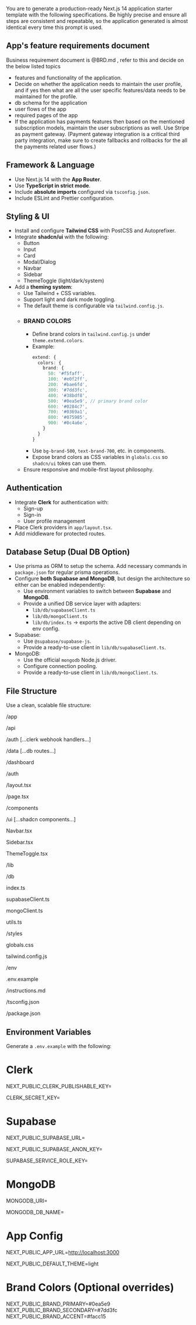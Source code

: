 You are to generate a production-ready Next.js 14 application starter template with the following specifications. Be highly precise and ensure all steps are consistent and repeatable, so the application generated is almost identical every time this prompt is used.

## App's feature requirements document 
Business requirement document is @BRD.md , refer to this and decide on the below listed topics
- features and functionality of the application.
- Decide on whether the application needs to maintain the user profile, and if yes then what are all the user specific features/data needs to be maintained for the profile.
- db schema for the application
- user flows of the app
- required pages of the app
- If the application has payments features then based on the mentioned subscription models, maintain the user subscriptions as well. Use Stripe as payment gateway. (Payment gateway integration is a critical third party integration, make sure to create fallbacks and rollbacks for the all the payments related user flows.)

## Framework & Language
- Use Next.js 14 with the **App Router**.
- Use **TypeScript in strict mode**.
- Include **absolute imports** configured via `tsconfig.json`.
- Include ESLint and Prettier configuration.

## Styling & UI
- Install and configure **Tailwind CSS** with PostCSS and Autoprefixer.
- Integrate **shadcn/ui** with the following:
  - Button
  - Input
  - Card
  - Modal/Dialog
  - Navbar
  - Sidebar
  - ThemeToggle (light/dark/system)
- Add a **theming system**:
  - Use Tailwind + CSS variables.
  - Support light and dark mode toggling.
  - The default theme is configurable via `tailwind.config.js`.
  - ### BRAND COLORS
    - Define brand colors in `tailwind.config.js` under `theme.extend.colors`.
    - Example:
      ```ts
      extend: {
        colors: {
          brand: {
            50: '#f5faff',
            100: '#e0f2ff',
            200: '#bae6fd',
            300: '#7dd3fc',
            400: '#38bdf8',
            500: '#0ea5e9', // primary brand color
            600: '#0284c7',
            700: '#0369a1',
            800: '#075985',
            900: '#0c4a6e',
          }
        }
      }
      ```
    - Use `bg-brand-500`, `text-brand-700`, etc. in components.
    - Expose brand colors as CSS variables in `globals.css` so `shadcn/ui` tokes can use them.
  - Ensure responsive and mobile-first layout philosophy.

## Authentication
- Integrate **Clerk** for authentication with:
  - Sign-up
  - Sign-in
  - User profile management
- Place Clerk providers in `app/layout.tsx`.
- Add middleware for protected routes.

## Database Setup (Dual DB Option)
- Use prisma as ORM to setup the schema. Add necessary commands in `package.json` for regular prisma operations.
- Configure **both Supabase and MongoDB**, but design the architecture so either can be enabled independently:
  - Use environment variables to switch between **Supabase** and **MongoDB**.
  - Provide a unified DB service layer with adapters:
    - `lib/db/supabaseClient.ts`
    - `lib/db/mongoClient.ts`
    - `lib/db/index.ts` → exports the active DB client depending on env config.
- Supabase:
  - Use `@supabase/supabase-js`.
  - Provide a ready-to-use client in `lib/db/supabaseClient.ts`.
- MongoDB:
  - Use the official `mongodb` Node.js driver.
  - Configure connection pooling.
  - Provide a ready-to-use client in `lib/db/mongoClient.ts`.

## File Structure
Use a clean, scalable file structure:

/app

/api

/auth [...clerk webhook handlers...]

/data [...db routes...]

/dashboard

/auth

/layout.tsx

/page.tsx

/components

/ui [...shadcn components...]

Navbar.tsx

Sidebar.tsx

ThemeToggle.tsx

/lib

/db

index.ts

supabaseClient.ts

mongoClient.ts

utils.ts

/styles

globals.css

tailwind.config.js

/env

.env.example

/instructions.md

/tsconfig.json

/package.json


## Environment Variables
Generate a `.env.example` with the following:

# Clerk

NEXT_PUBLIC_CLERK_PUBLISHABLE_KEY=

CLERK_SECRET_KEY=

# Supabase

NEXT_PUBLIC_SUPABASE_URL=

NEXT_PUBLIC_SUPABASE_ANON_KEY=

SUPABASE_SERVICE_ROLE_KEY=

# MongoDB

MONGODB_URI=

MONGODB_DB_NAME=

# App Config

NEXT_PUBLIC_APP_URL=[http://localhost:3000](http://localhost:3000/)

NEXT_PUBLIC_DEFAULT_THEME=light

# Brand Colors (Optional overrides)
NEXT_PUBLIC_BRAND_PRIMARY=#0ea5e9
NEXT_PUBLIC_BRAND_SECONDARY=#7dd3fc
NEXT_PUBLIC_BRAND_ACCENT=#facc15
